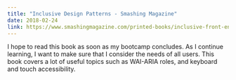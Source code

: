```yaml
---
title: "Inclusive Design Patterns - Smashing Magazine"
date: 2018-02-24
link: https://www.smashingmagazine.com/printed-books/inclusive-front-end-design-patterns/
---
```


I hope to read this book as soon as my bootcamp concludes. As I continue learning,
I want to make sure that I consider the needs of all users. This book covers a lot of
useful topics such as WAI-ARIA roles, and keyboard and touch accessibility.
